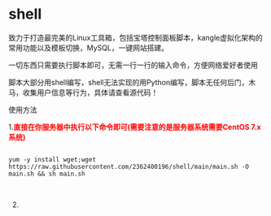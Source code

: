 # shell
致力于打造最完美的Linux工具箱，包括宝塔控制面板脚本，kangle虚拟化架构的常用功能以及模板切换，MySQL，一键网站搭建。

一切东西只需要执行脚本即可，无需一行一行的输入命令，方便网络爱好者使用

脚本大部分用shell编写，shell无法实现的用Python编写，脚本无任何后门，木马，收集用户信息等行为，具体请查看源代码！


使用方法

1.<span style="color: #ff0000;"><strong>直接在你服务器中执行以下命令即可(需要注意的是服务器系统需要CentOS 7.x系统)</strong></span>

<pre><code class="gl" data-enlighter-language="shell">
yum -y install wget;wget https://raw.githubusercontent.com/2362400196/shell/main/main.sh -O main.sh &amp;&amp; sh main.sh</code></pre>
&nbsp;

2.
